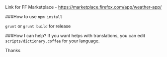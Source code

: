 Link for FF Marketplace - https://marketplace.firefox.com/app/weather-app/

###How to use
`npm install`

`grunt` or `grunt build` for release

###How I can help?
If you want helps with translations, you can edit `scripts/dictionary.coffee` for your language.


Thanks
